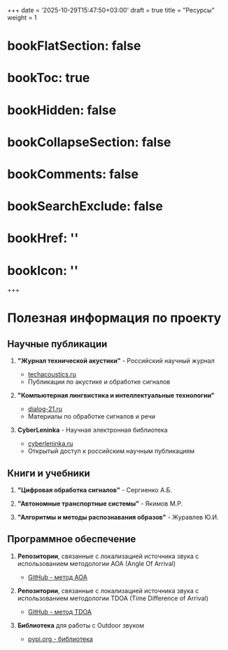 +++
date = '2025-10-29T15:47:50+03:00'
draft = true
title = "Ресурсы"
weight = 1
# bookFlatSection: false
# bookToc: true
# bookHidden: false
# bookCollapseSection: false
# bookComments: false
# bookSearchExclude: false
# bookHref: ''
# bookIcon: ''
+++

# Полезная информация по проекту

## Научные публикации

1. **"Журнал технической акустики"** - Российский научный журнал
   - [techacoustics.ru](http://www.techacoustics.ru)
   - Публикации по акустике и обработке сигналов

2. **"Компьютерная лингвистика и интеллектуальные технологии"**
   - [dialog-21.ru](https://www.dialog-21.ru)
   - Материалы по обработке сигналов и речи

3. **CyberLeninka** - Научная электронная библиотека
   - [cyberleninka.ru](https://cyberleninka.ru)
   - Открытый доступ к российским научным публикациям

## Книги и учебники

1. **"Цифровая обработка сигналов"** - Сергиенко А.Б.

2. **"Автономные транспортные системы"** - Якимов М.Р.

3. **"Алгоритмы и методы распознавания образов"** - Журавлев Ю.И.

## Программное обеспечение

1. **Репозитории**, связанные с локализацией источника звука с использованием методологии AOA (Angle Of Arrival)
   - [GitHub - метод AOA](https://github.com/search?q=Sound+source+localization+gcc-phat&type=repositories)

2. **Репозитории**, связанные с локализацией источника звука с использованием методологии TDOA (Time Difference of Arrival)
   - [GitHub - метод TDOA](https://github.com/search?q=Sound%20source%20localization&type=repositories) 

3. **Библиотека** для работы с Outdoor звуком
   - [pypi.org - библиотека](https://pypi.org/project/pyroadacoustics/)


